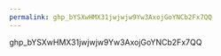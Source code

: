 ```yaml
---
permalink: 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
---
```

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